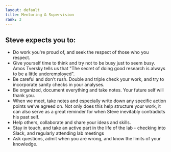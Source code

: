 ```yaml
---
layout: default
title: Mentoring & Supervision
rank: 3
---
```


## Steve expects you to:

* Do work you're proud of, and seek the respect of those who you respect.
* Give yourself time to think and try not to be busy just to seem busy. Amos Tversky tells us that "The secret of doing good research is always to be a little underemployed".
* Be careful and don't rush. Double and triple check your work, and try to incorporate sanity checks in your analyses.
* Be organized, document everything and take notes. Your future self will thank you.
* When we meet, take notes and especially write down any specific action points we’ve agreed on. Not only does this help structure your work, it can also serve as a great reminder for when Steve inevitably contradicts his past self.
* Help others, collaborate and share your ideas and skills. 
* Stay in touch, and take an active part in the life of the lab - checking into Slack, and regularly attending lab meetings
* Ask questions, admit when you are wrong, and know the limits of your knowledge.
